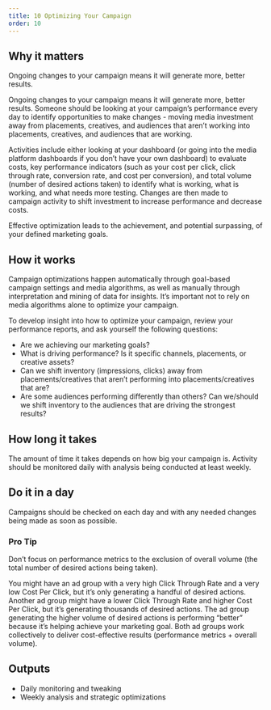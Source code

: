 ```yaml
---
title: 10 Optimizing Your Campaign
order: 10
---
```


## Why it matters

Ongoing changes to your campaign means it will generate more, better results.

Ongoing changes to your campaign means it will generate more, better results. Someone should be looking at your campaign’s performance every day to identify opportunities to make changes - moving media investment away from placements, creatives, and audiences that aren’t working into placements, creatives, and audiences that are working.

Activities include either looking at your dashboard (or going into the media platform dashboards if you don’t have your own dashboard) to evaluate costs, key performance indicators (such as your cost per click, click through rate, conversion rate, and cost per conversion), and total volume (number of desired actions taken) to identify what is working, what is working, and what needs more testing. Changes are then made to campaign activity to shift investment to increase performance and decrease costs.

Effective optimization leads to the achievement, and potential surpassing, of your defined marketing goals.

## How it works

Campaign optimizations happen automatically through goal-based campaign settings and media algorithms, as well as manually through interpretation and mining of data for insights. It’s important not to rely on media algorithms alone to optimize your campaign.

To develop insight into how to optimize your campaign, review your performance reports, and ask yourself the following questions:

- Are we achieving our marketing goals?
- What is driving performance? Is it specific channels, placements, or creative assets?
- Can we shift inventory (impressions, clicks) away from placements/creatives that aren’t performing into placements/creatives that are?
- Are some audiences performing differently than others? Can we/should we shift inventory to the audiences that are driving the strongest results?

## How long it takes

The amount of time it takes depends on how big your campaign is. Activity should be monitored daily with analysis being conducted at least weekly.

## Do it in a day

Campaigns should be checked on each day and with any needed changes being made as soon as possible.

<div class="usa-alert usa-alert--info margin-top-5">
    <div class="usa-alert__body">
        <h3 class="usa-alert__heading">Pro Tip</h3>
        <p class="usa-alert__text">
            Don’t focus on performance metrics to the exclusion of overall volume (the total number of desired actions being taken).
        </p>
        <p class="usa-alert__text">
            You might have an ad group with a very high Click Through Rate and a very low Cost Per Click, but it’s only generating a handful of desired actions. Another ad group might have a lower Click Through Rate and higher Cost Per Click, but it’s generating thousands of desired actions. The ad group generating the higher volume of desired actions is performing “better” because it’s helping achieve your marketing goal. Both ad groups work collectively to deliver cost-effective results (performance metrics + overall volume).
        </p>
    </div>
</div>

## Outputs

- Daily monitoring and tweaking
- Weekly analysis and strategic optimizations
